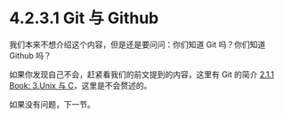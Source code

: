 # 4.2.3.1 Git 与 Github

我们本来不想介绍这个内容，但是还是要问问：你们知道 Git 吗？你们知道 Github 吗？

如果你发现自己不会，赶紧看我们的前文提到的内容，这里有 Git 的简介 [2.1.1 Book: 3.Unix 与 C](../../../2.编程模块/2.1%20NekoBytes-TheMissing/2.1.1%20Book/3.Unix与C.md)，这里是不会赘述的。

如果没有问题，下一节。